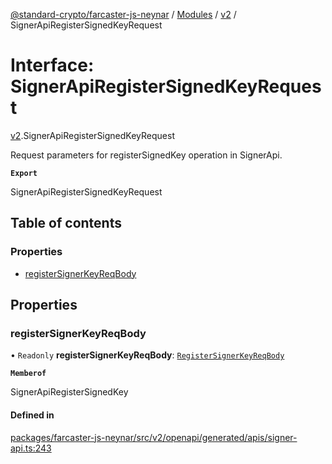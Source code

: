 [@standard-crypto/farcaster-js-neynar](../README.md) / [Modules](../modules.md) / [v2](../modules/v2.md) / SignerApiRegisterSignedKeyRequest

# Interface: SignerApiRegisterSignedKeyRequest

[v2](../modules/v2.md).SignerApiRegisterSignedKeyRequest

Request parameters for registerSignedKey operation in SignerApi.

**`Export`**

SignerApiRegisterSignedKeyRequest

## Table of contents

### Properties

- [registerSignerKeyReqBody](v2.SignerApiRegisterSignedKeyRequest.md#registersignerkeyreqbody)

## Properties

### registerSignerKeyReqBody

• `Readonly` **registerSignerKeyReqBody**: [`RegisterSignerKeyReqBody`](v2.RegisterSignerKeyReqBody.md)

**`Memberof`**

SignerApiRegisterSignedKey

#### Defined in

[packages/farcaster-js-neynar/src/v2/openapi/generated/apis/signer-api.ts:243](https://github.com/standard-crypto/farcaster-js/blob/main/packages/farcaster-js-neynar/src/v2/openapi/generated/apis/signer-api.ts#L243)
